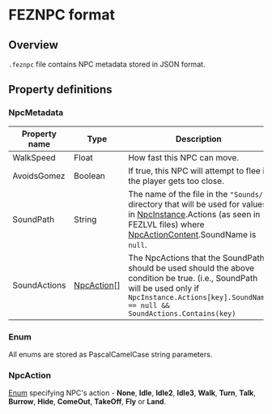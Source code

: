 # FEZNPC format

## Overview

`.feznpc` file contains NPC metadata stored in JSON format.

## Property definitions

### NpcMetadata

|Property name|Type|Description|
|-|-|-|
|WalkSpeed|Float|How fast this NPC can move.|
|AvoidsGomez|Boolean|If true, this NPC will attempt to flee if the player gets too close.|
|SoundPath|String|The name of the file in the `"Sounds/"` directory that will be used for values in [NpcInstance](./fezlvl#npcinstance).Actions (as seen in FEZLVL files) where [NpcActionContent](./fezlvl#npcactioncontent).SoundName is `null`.|
|SoundActions|[NpcAction](#npcaction)[]|The NpcActions that the SoundPath should be used should the above condition be true. (i.e., SoundPath will be used only if `NpcInstance.Actions[key].SoundName == null && SoundActions.Contains(key)`|

### Enum

All enums are stored as PascalCamelCase string parameters.

### NpcAction

[Enum](#enum) specifying NPC's action - **None**, **Idle**, **Idle2**, **Idle3**, **Walk**, **Turn**, **Talk**, **Burrow**, **Hide**, **ComeOut**, **TakeOff**, **Fly** or **Land**.

